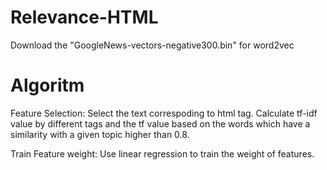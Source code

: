 # Relevance-HTML
Download the "GoogleNews-vectors-negative300.bin" for word2vec

# Algoritm
Feature Selection:
  Select the text correspoding to html tag. Calculate tf-idf value by different tags and the tf value based on the words which have a similarity with a given topic higher than 0.8.
  
Train Feature weight:
  Use linear regression to train the weight of features.
